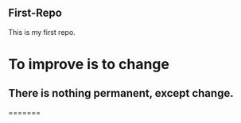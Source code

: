 ## First-Repo 

This is my first repo. 

# To improve is to change

## There is nothing permanent, except change.

=======